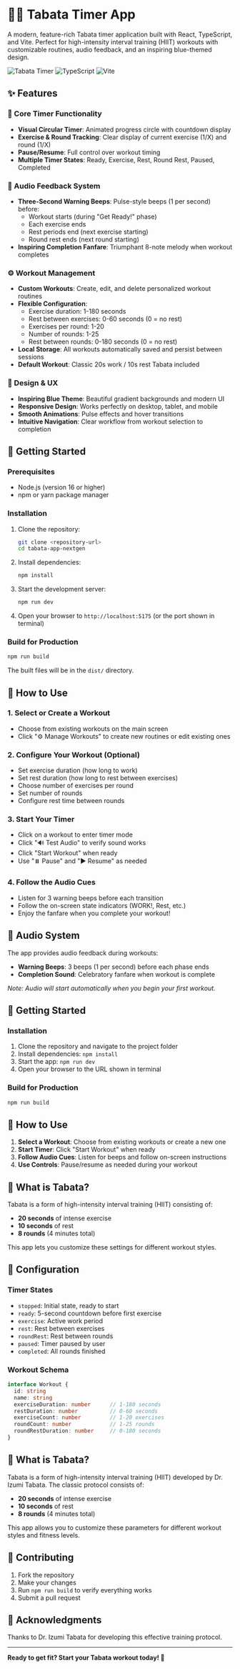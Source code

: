 # 🏃‍♀️ Tabata Timer App

A modern, feature-rich Tabata timer application built with React, TypeScript, and Vite. Perfect for high-intensity interval training (HIIT) workouts with customizable routines, audio feedback, and an inspiring blue-themed design.

![Tabata Timer](https://img.shields.io/badge/React-19+-blue?logo=react)
![TypeScript](https://img.shields.io/badge/TypeScript-5+-blue?logo=typescript)
![Vite](https://img.shields.io/badge/Vite-7+-purple?logo=vite)

## ✨ Features

### 🎯 Core Timer Functionality
- **Visual Circular Timer**: Animated progress circle with countdown display
- **Exercise & Round Tracking**: Clear display of current exercise (1/X) and round (1/X)
- **Pause/Resume**: Full control over workout timing
- **Multiple Timer States**: Ready, Exercise, Rest, Round Rest, Paused, Completed

### 🎵 Audio Feedback System
- **Three-Second Warning Beeps**: Pulse-style beeps (1 per second) before:
  - Workout starts (during "Get Ready!" phase)
  - Each exercise ends
  - Rest periods end (next exercise starting)
  - Round rest ends (next round starting)
- **Inspiring Completion Fanfare**: Triumphant 8-note melody when workout completes

### ⚙️ Workout Management
- **Custom Workouts**: Create, edit, and delete personalized workout routines
- **Flexible Configuration**:
  - Exercise duration: 1-180 seconds
  - Rest between exercises: 0-60 seconds (0 = no rest)
  - Exercises per round: 1-20
  - Number of rounds: 1-25
  - Rest between rounds: 0-180 seconds (0 = no rest)
- **Local Storage**: All workouts automatically saved and persist between sessions
- **Default Workout**: Classic 20s work / 10s rest Tabata included

### 🎨 Design & UX
- **Inspiring Blue Theme**: Beautiful gradient backgrounds and modern UI
- **Responsive Design**: Works perfectly on desktop, tablet, and mobile
- **Smooth Animations**: Pulse effects and hover transitions
- **Intuitive Navigation**: Clear workflow from workout selection to completion

## 🚀 Getting Started

### Prerequisites
- Node.js (version 16 or higher)
- npm or yarn package manager

### Installation
1. Clone the repository:
   ```bash
   git clone <repository-url>
   cd tabata-app-nextgen
   ```

2. Install dependencies:
   ```bash
   npm install
   ```

3. Start the development server:
   ```bash
   npm run dev
   ```

4. Open your browser to `http://localhost:5175` (or the port shown in terminal)

### Build for Production
```bash
npm run build
```

The built files will be in the `dist/` directory.

## 📱 How to Use

### 1. Select or Create a Workout
- Choose from existing workouts on the main screen
- Click "⚙️ Manage Workouts" to create new routines or edit existing ones

### 2. Configure Your Workout (Optional)
- Set exercise duration (how long to work)
- Set rest duration (how long to rest between exercises)
- Choose number of exercises per round
- Set number of rounds
- Configure rest time between rounds

### 3. Start Your Timer
- Click on a workout to enter timer mode
- Click "🔊 Test Audio" to verify sound works
- Click "Start Workout" when ready
- Use "⏸️ Pause" and "▶️ Resume" as needed

### 4. Follow the Audio Cues
- Listen for 3 warning beeps before each transition
- Follow the on-screen state indicators (WORK!, Rest, etc.)
- Enjoy the fanfare when you complete your workout!

## 🎵 Audio System

The app provides audio feedback during workouts:
- **Warning Beeps**: 3 beeps (1 per second) before each phase ends
- **Completion Sound**: Celebratory fanfare when workout is complete

*Note: Audio will start automatically when you begin your first workout.*

## 🚀 Getting Started

### Installation
1. Clone the repository and navigate to the project folder
2. Install dependencies: `npm install`
3. Start the app: `npm run dev`
4. Open your browser to the URL shown in terminal

### Build for Production
```bash
npm run build
```

## 📱 How to Use

1. **Select a Workout**: Choose from existing workouts or create a new one
2. **Start Timer**: Click "Start Workout" when ready
3. **Follow Audio Cues**: Listen for beeps and follow on-screen instructions
4. **Use Controls**: Pause/resume as needed during your workout

## 🎯 What is Tabata?

Tabata is a form of high-intensity interval training (HIIT) consisting of:
- **20 seconds** of intense exercise
- **10 seconds** of rest  
- **8 rounds** (4 minutes total)

This app lets you customize these settings for different workout styles.

## 🔧 Configuration

### Timer States
- `stopped`: Initial state, ready to start
- `ready`: 5-second countdown before first exercise
- `exercise`: Active work period
- `rest`: Rest between exercises
- `roundRest`: Rest between rounds
- `paused`: Timer paused by user
- `completed`: All rounds finished

### Workout Schema
```typescript
interface Workout {
  id: string
  name: string
  exerciseDuration: number      // 1-180 seconds
  restDuration: number          // 0-60 seconds
  exerciseCount: number         // 1-20 exercises
  roundCount: number            // 1-25 rounds
  roundRestDuration: number     // 0-180 seconds
}
```

## 🎯 What is Tabata?

Tabata is a form of high-intensity interval training (HIIT) developed by Dr. Izumi Tabata. The classic protocol consists of:
- **20 seconds** of intense exercise
- **10 seconds** of rest
- **8 rounds** (4 minutes total)

This app allows you to customize these parameters for different workout styles and fitness levels.

## 🤝 Contributing

1. Fork the repository
2. Make your changes
3. Run `npm run build` to verify everything works
4. Submit a pull request

## 🙏 Acknowledgments

Thanks to Dr. Izumi Tabata for developing this effective training protocol.

---

**Ready to get fit? Start your Tabata workout today! 💪**
